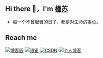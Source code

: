 ## Hi there 👋，I'm [槿苏](https://www.cnblogs.com/jinsulive/)
- 每一个不曾起舞的日子，都是对生命的辜负。

## Reach me
[![博客园](https://img.shields.io/badge/blog-博客园-brightgreen.svg)](https://www.cnblogs.com/jinsulive)
[![语雀](https://img.shields.io/badge/笔记-语雀-brightgreen.svg)](https://www.yuque.com/jinsulive)
[![CSDN](https://img.shields.io/badge/blog-CSDN-brightgreen.svg)](https://blog.csdn.net/weixin_43925602)
[![个人博客](https://img.shields.io/badge/blog-personal-brightgreen.svg)](https://blog.jinsulive.cn)
